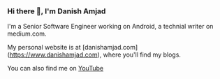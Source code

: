 ### Hi there 👋, I'm Danish Amjad

I'm a Senior Software Engineer working on Android, a technial writer on medium.com.

My personal website is at [danishamjad.com] (https://www.danishamjad.com), where you'll find my blogs.

You can also find me on [YouTube](https://www.youtube.com/channel/UC06GphxCS1gzZhdT9dn6kQA?view_as=subscriber)


<!--
**DanishAmjad12/DanishAmjad12** is a ✨ _special_ ✨ repository because its `README.md` (this file) appears on your GitHub profile.

Here are some ideas to get you started:

- 🔭 I’m currently working on ...
- 🌱 I’m currently learning ...
- 👯 I’m looking to collaborate on ...
- 🤔 I’m looking for help with ...
- 💬 Ask me about ...
- 📫 How to reach me: ...
- 😄 Pronouns: ...
- ⚡ Fun fact: ...
-->
